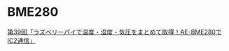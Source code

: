 # BME280

[第39回「ラズベリーパイで温度・湿度・気圧をまとめて取得！AE-BME280でIC2通信」](https://deviceplus.jp/hobby/raspberrypi_entry_039/)
